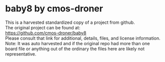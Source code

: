 
# baby8 by cmos-droner  
This is a harvested standardized copy of a project from github.  
The original project can be found at:  
https://github.com/cmos-droner/baby8  
Please consult that link for additional, details, files, and license information.  
Note: It was auto harvested and if the original repo had more than one board file or anything out of the ordinary the files here are likely not representative.  
    